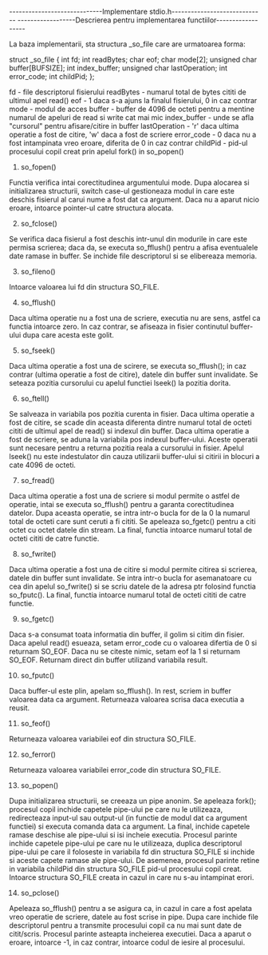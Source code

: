 -----------------------------Implementare stdio.h-----------------------------
------------------Descrierea pentru implementarea functiilor------------------

La baza implementarii, sta structura _so_file care are urmatoarea forma:

struct _so_file {
	int fd;
	int readBytes;
	char eof;
	char mode[2];
	unsigned char buffer[BUFSIZE];
	int index_buffer;
	unsigned char lastOperation;
	int error_code;
	int childPid;
};

fd - file descriptorul fisierului
readBytes - numarul total de bytes cititi de ultimul apel read()
eof - 1 daca s-a ajuns la finalul fisierului, 0 in caz contrar
mode - modul de acces
buffer - buffer de 4096 de octeti pentru a mentine numarul de apeluri de read si write cat mai mic
index_buffer - unde se afla "cursorul" pentru afisare/citire in buffer
lastOperation - 'r' daca ultima operatie a fost de citire, 'w' daca a fost de scriere
error_code - 0 daca nu a fost intampinata vreo eroare, diferita de 0 in caz contrar
childPid - pid-ul procesului copil creat prin apelul fork() in so_popen()

1. so_fopen()

Functia verifica intai corectitudinea argumentului mode.
Dupa alocarea si initializarea structurii, switch case-ul gestioneaza modul in care este deschis fisierul al carui nume a fost dat ca argument. Daca nu a aparut nicio eroare, intoarce pointer-ul catre structura alocata.

2. so_fclose()

Se verifica daca fisierul a fost deschis intr-unul din modurile in care este permisa scrierea; daca da, se executa so_fflush() pentru a afisa eventualele date ramase in buffer.
Se inchide file descriptorul si se elibereaza memoria.

3. so_fileno()

Intoarce valoarea lui fd din structura SO_FILE.

4. so_fflush()

Daca ultima operatie nu a fost una de scriere, executia nu are sens, astfel ca functia intoarce zero. In caz contrar, se afiseaza in fisier continutul buffer-ului dupa care acesta este golit.

5. so_fseek()

Daca ultima operatie a fost una de scirere, se executa so_fflush(); in caz contrar (ultima operatie a fost de citire), datele din buffer sunt invalidate. Se seteaza pozitia cursorului cu apelul functiei lseek() la pozitia dorita.

6. so_ftell()

Se salveaza in variabila pos pozitia curenta in fisier. Daca ultima operatie a fost de citire, se scade din aceasta diferenta dintre numarul total de octeti cititi de ultimul apel de read() si indexul din buffer.
Daca ultima operatie a fost de scriere, se aduna la variabila pos indexul buffer-ului. Aceste operatii sunt necesare pentru a returna pozitia reala a cursorului in fisier. Apelul lseek() nu este indestulator din cauza utilizarii buffer-ului si citirii in blocuri a cate 4096 de octeti.

7. so_fread()

Daca ultima operatie a fost una de scriere si modul permite o astfel de operatie, intai se executa so_fflush() pentru a garanta corectitudinea datelor.
Dupa aceasta operatie, se intra intr-o bucla for de la 0 la numarul total de octeti care sunt ceruti a fi cititi. Se apeleaza so_fgetc() pentru a citi octet cu octet datele din stream.
La final, functia intoarce numarul total de octeti cititi de catre functie.

8. so_fwrite()

Daca ultima operatie a fost una de citire si modul permite citirea si scrierea, datele din buffer sunt invalidate. Se intra intr-o bucla for asemanatoare cu cea din apelul so_fwrite() si se scriu datele de la adresa ptr folosind functia so_fputc().
La final, functia intoarce numarul total de octeti cititi de catre functie.

9. so_fgetc()

Daca s-a consumat toata informatia din buffer, il golim si citim din fisier. Daca apelul read() esueaza, setam error_code cu o valoarea difertia de 0 si returnam SO_EOF. Daca nu se citeste nimic, setam eof la 1 si returnam SO_EOF. Returnam direct din buffer utilizand variabila result.

10. so_fputc()

Daca buffer-ul este plin, apelam so_fflush(). In rest, scriem in buffer valoarea data ca argument. Returneaza valoarea scrisa daca executia a reusit.

11. so_feof()

Returneaza valoarea variabilei eof din structura SO_FILE.

12. so_ferror()

Returneaza valoarea variabilei error_code din structura SO_FILE.

13. so_popen()

Dupa initializarea structurii, se creeaza un pipe anonim. Se apeleaza fork(); procesul copil inchide capetele pipe-ului pe care nu le utilizeaza, redirecteaza input-ul sau output-ul (in functie de modul dat ca argument functiei) si executa comanda data ca argument. La final, inchide capetele ramase deschise ale pipe-ului si isi incheie executia.
Procesul parinte inchide capetele pipe-ului pe care nu le utilizeaza, duplica descriptorul pipe-ului pe care il foloseste in variabila fd din structura SO_FILE si inchide si aceste capete ramase ale pipe-ului. De asemenea, procesul parinte retine in variabila childPid din structura SO_FILE pid-ul procesului copil creat. Intoarce structura SO_FILE creata in cazul in care nu s-au intampinat erori.

14. so_pclose()

Apeleaza so_fflush() pentru a se asigura ca, in cazul in care a fost apelata vreo operatie de scriere, datele au fost scrise in pipe. Dupa care inchide file descriptorul pentru a transmite procesului copil ca nu mai sunt date de citit/scris. Procesul parinte asteapta incheierea executiei. Daca a aparut o eroare, intoarce -1, in caz contrar, intoarce codul de iesire al procesului.
